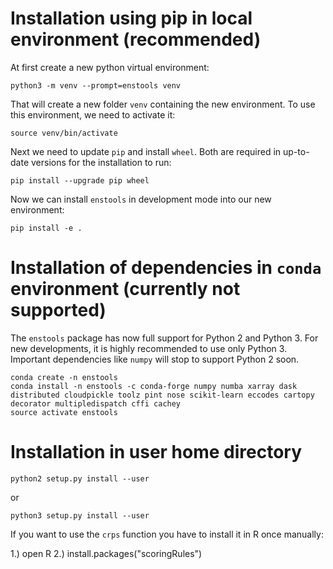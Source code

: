 # Installation using pip in local environment (recommended)

At first create a new python virtual environment:

    python3 -m venv --prompt=enstools venv

That will create a new folder `venv` containing the new environment. To use this environment, we need to activate it:

    source venv/bin/activate

Next we
need to update `pip` and install `wheel`. Both are required in up-to-date 
versions for the installation to run:

    pip install --upgrade pip wheel

Now we can install `enstools` in development mode into our new environment:

    pip install -e .

# Installation of dependencies in `conda` environment (currently not supported)

The `enstools` package has now full support for Python 2 and Python 3. For new developments, it is highly recommended to
use only Python 3. Important dependencies like `numpy` will stop to support Python 2 soon.

    conda create -n enstools
    conda install -n enstools -c conda-forge numpy numba xarray dask distributed cloudpickle toolz pint nose scikit-learn eccodes cartopy decorator multipledispatch cffi cachey
    source activate enstools

# Installation in user home directory

    python2 setup.py install --user
    
or 

    python3 setup.py install --user

If you want to use the `crps` function you have to install it in R once manually:

1.) open R
2.) install.packages("scoringRules")
